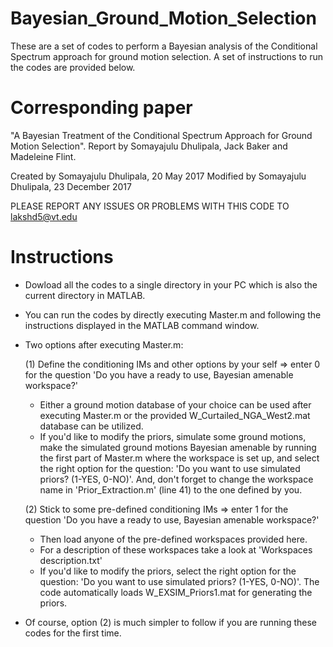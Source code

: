 # Bayesian_Ground_Motion_Selection
These are a set of codes to perform a Bayesian analysis of the Conditional Spectrum approach for ground motion selection. A set of instructions to run the codes are provided below.

# Corresponding paper
"A Bayesian Treatment of the Conditional Spectrum Approach for Ground Motion Selection". Report by Somayajulu Dhulipala, Jack Baker and Madeleine Flint.

Created by Somayajulu Dhulipala, 20 May 2017
Modified by Somayajulu Dhulipala, 23 December 2017

PLEASE REPORT ANY ISSUES OR PROBLEMS WITH THIS CODE TO
lakshd5@vt.edu

# Instructions
- Dowload all the codes to a single directory in your PC which is also the current directory in MATLAB.
- You can run the codes by directly executing Master.m and following the instructions displayed in the MATLAB command window.
- Two options after executing Master.m: 
   
   (1) Define the conditioning IMs and other options by your self => enter 0 for the question 'Do you have a ready to use, Bayesian amenable workspace?'
   
    - Either a ground motion database of your choice can be used after executing Master.m or the provided W_Curtailed_NGA_West2.mat database can be utilized.
    - If you'd like to modify the priors, simulate some ground motions, make the simulated ground motions Bayesian amenable by running the first part of Master.m where the workspace is set up, and select the right option for the question: 'Do you want to use simulated priors? (1-YES, 0-NO)'. And, don't forget to change the workspace name in 'Prior_Extraction.m' (line 41) to the one defined by you.
   
   (2) Stick to some pre-defined conditioning IMs => enter 1 for the question 'Do you have a ready to use, Bayesian amenable workspace?'
   
    - Then load anyone of the pre-defined workspaces provided here. 
    - For a description of these workspaces take a look at 'Workspaces description.txt'
    - If you'd like to modify the priors, select the right option for the question: 'Do you want to use simulated priors? (1-YES, 0-NO)'. The code automatically loads W_EXSIM_Priors1.mat for generating the priors.
    
   
- Of course, option (2) is much simpler to follow if you are running these codes for the first time.
